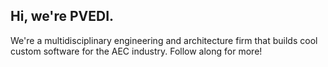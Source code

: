 ## Hi, we're PVEDI.

We're a multidisciplinary engineering and architecture firm that builds cool custom software for the AEC industry. Follow along for more!
